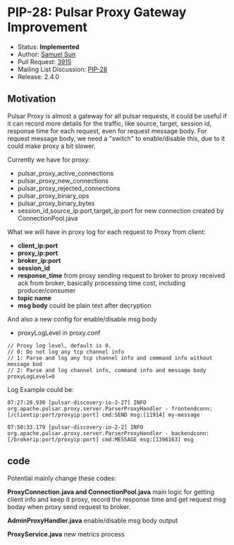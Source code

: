 # PIP-28: Pulsar Proxy Gateway Improvement

* Status: **Implemented**
* Author: [Samuel Sun](https://github.com/foreversunyao)
* Pull Request: [3915](https://github.com/apache/pulsar/pull/3915)
* Mailing List Discussion: [PIP-28](https://lists.apache.org/thread.html/37d91f72698ef51a0b6cfc65ac82b0e39314cadbb73c4d8ba4d02659@%3Ccommits.pulsar.apache.org%3E)
* Release: 2.4.0

## Motivation

Pulsar Proxy is almost a gateway for all pulsar requests, it could be useful if it can record more details for the traffic, like source, target, session id, response time for each request, even for request message body. For request message body, we need a "switch" to enable/disable this, due to it could make proxy a bit slower.

Currently we have for proxy: 
 - pulsar_proxy_active_connections
 - pulsar_proxy_new_connections
 - pulsar_proxy_rejected_connections
 - pulsar_proxy_binary_ops
 - pulsar_proxy_binary_bytes
 - session_id,source_ip:port,target_ip:port for new connection created by ConnectionPool.java

What we will have in proxy log for each request to Proxy from client:
 - **client_ip:port**
 - **proxy_ip:port**
 - **broker_ip:port**
 - **session_id**
 - **response_time** from proxy sending request to broker to proxy received ack from broker, basically processing time cost, including producer/consumer
 - **topic name**
 - **msg body** could be plain text after decryption
 
And also a new config for enable/disable msg body
- proxyLogLevel in proxy.conf
```
// Proxy log level, default is 0.
// 0: Do not log any tcp channel info
// 1: Parse and log any tcp channel info and command info without message bod
// 2: Parse and log channel info, command info and message body
proxyLogLevel=0
```
Log Example could be:

```
07:27:28.930 [pulsar-discovery-io-2-27] INFO  org.apache.pulsar.proxy.server.ParserProxyHandler - frontendconn:[/clientip:port/proxyip:port] cmd:SEND msg:[11914] my-message

07:50:33.179 [pulsar-discovery-io-2-2] INFO org.apache.pulsar.proxy.server.ParserProxyHandler - backendconn:[/brokerip:port/proxyip:port] cmd:MESSAGE msg:[1396163] msg
```

## code
Potential mainly change these codes:

**ProxyConnection.java and ConnectionPool.java**
main logic for getting client info and keep it proxy, record the response time and get request msg boday when proxy send request to broker.

**AdminProxyHandler.java**
enable/disable msg body output

**ProxyService.java**
new metrics process
